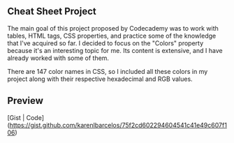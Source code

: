 ## Cheat Sheet Project

The main goal of this project proposed by Codecademy was to work with tables, HTML tags, CSS properties, and practice some of the knowledge that I've acquired so far. I decided to focus on the "Colors" property because it's an interesting topic for me. Its content is extensive, and I have already worked with some of them.

There are 147 color names in CSS, so I included all these colors in my project along with their respective hexadecimal and RGB values.

## Preview

[Gist | Code] (https://gist.github.com/karenlbarcelos/75f2cd602294604541c41e49c607f106)